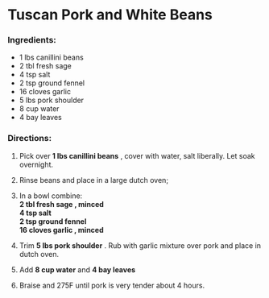 # Tuscan Pork and White Beans 

### Ingredients: 
* 1 lbs canillini beans
* 2 tbl fresh sage
* 4 tsp salt
* 2 tsp ground fennel
* 16 cloves garlic
* 5 lbs pork shoulder
* 8 cup water
* 4 bay leaves

### Directions: 
1. Pick over **1 lbs canillini beans** , cover with water, salt liberally. Let soak overnight. 
2. Rinse beans and place in a large dutch oven; 
3. In a bowl combine:  
**2 tbl fresh sage , minced**   
**4 tsp salt**   
**2 tsp ground fennel**   
**16 cloves garlic , minced**   


4. Trim **5 lbs pork shoulder** . Rub with garlic mixture over pork and place in dutch oven. 
5. Add **8 cup water** and **4 bay leaves** 
6. Braise and 275F until pork is very tender about 4 hours. 
